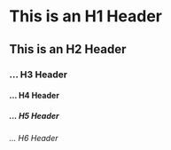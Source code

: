 # This is an H1 Header
## This is an H2 Header
### ... H3 Header
#### ... H4 Header
##### ... H5 Header
###### ... H6 Header
